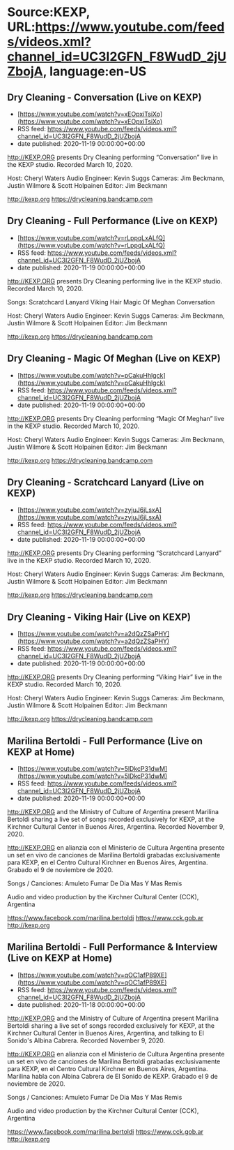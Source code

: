 # Source:KEXP, URL:https://www.youtube.com/feeds/videos.xml?channel_id=UC3I2GFN_F8WudD_2jUZbojA, language:en-US

## Dry Cleaning - Conversation (Live on KEXP)
 - [https://www.youtube.com/watch?v=xEOpxiTsiXo](https://www.youtube.com/watch?v=xEOpxiTsiXo)
 - RSS feed: https://www.youtube.com/feeds/videos.xml?channel_id=UC3I2GFN_F8WudD_2jUZbojA
 - date published: 2020-11-19 00:00:00+00:00

http://KEXP.ORG presents Dry Cleaning performing “Conversation” live in the KEXP studio. Recorded March 10, 2020.

Host: Cheryl Waters
Audio Engineer: Kevin Suggs
Cameras: Jim Beckmann, Justin Wilmore & Scott Holpainen
Editor: Jim Beckmann

http://kexp.org
https://drycleaning.bandcamp.com

## Dry Cleaning - Full Performance (Live on KEXP)
 - [https://www.youtube.com/watch?v=rLppqLxALfQ](https://www.youtube.com/watch?v=rLppqLxALfQ)
 - RSS feed: https://www.youtube.com/feeds/videos.xml?channel_id=UC3I2GFN_F8WudD_2jUZbojA
 - date published: 2020-11-19 00:00:00+00:00

http://KEXP.ORG presents Dry Cleaning performing live in the KEXP studio. Recorded March 10, 2020.

Songs:
Scratchcard Lanyard
Viking Hair
Magic Of Meghan
Conversation

Host: Cheryl Waters
Audio Engineer: Kevin Suggs
Cameras: Jim Beckmann, Justin Wilmore & Scott Holpainen
Editor: Jim Beckmann

http://kexp.org
https://drycleaning.bandcamp.com

## Dry Cleaning - Magic Of Meghan (Live on KEXP)
 - [https://www.youtube.com/watch?v=pCakuHhlgck](https://www.youtube.com/watch?v=pCakuHhlgck)
 - RSS feed: https://www.youtube.com/feeds/videos.xml?channel_id=UC3I2GFN_F8WudD_2jUZbojA
 - date published: 2020-11-19 00:00:00+00:00

http://KEXP.ORG presents Dry Cleaning performing “Magic Of Meghan” live in the KEXP studio. Recorded March 10, 2020.

Host: Cheryl Waters
Audio Engineer: Kevin Suggs
Cameras: Jim Beckmann, Justin Wilmore & Scott Holpainen
Editor: Jim Beckmann

http://kexp.org
https://drycleaning.bandcamp.com

## Dry Cleaning - Scratchcard Lanyard (Live on KEXP)
 - [https://www.youtube.com/watch?v=zyjuJ6jLsxA](https://www.youtube.com/watch?v=zyjuJ6jLsxA)
 - RSS feed: https://www.youtube.com/feeds/videos.xml?channel_id=UC3I2GFN_F8WudD_2jUZbojA
 - date published: 2020-11-19 00:00:00+00:00

http://KEXP.ORG presents Dry Cleaning performing “Scratchcard Lanyard” live in the KEXP studio. Recorded March 10, 2020.

Host: Cheryl Waters
Audio Engineer: Kevin Suggs
Cameras: Jim Beckmann, Justin Wilmore & Scott Holpainen
Editor: Jim Beckmann

http://kexp.org
https://drycleaning.bandcamp.com

## Dry Cleaning - Viking Hair (Live on KEXP)
 - [https://www.youtube.com/watch?v=a2dQzZSaPHY](https://www.youtube.com/watch?v=a2dQzZSaPHY)
 - RSS feed: https://www.youtube.com/feeds/videos.xml?channel_id=UC3I2GFN_F8WudD_2jUZbojA
 - date published: 2020-11-19 00:00:00+00:00

http://KEXP.ORG presents Dry Cleaning performing “Viking Hair” live in the KEXP studio. Recorded March 10, 2020.

Host: Cheryl Waters
Audio Engineer: Kevin Suggs
Cameras: Jim Beckmann, Justin Wilmore & Scott Holpainen
Editor: Jim Beckmann

http://kexp.org
https://drycleaning.bandcamp.com

## Marilina Bertoldi - Full Performance (Live on KEXP at Home)
 - [https://www.youtube.com/watch?v=5lDkcP31dwM](https://www.youtube.com/watch?v=5lDkcP31dwM)
 - RSS feed: https://www.youtube.com/feeds/videos.xml?channel_id=UC3I2GFN_F8WudD_2jUZbojA
 - date published: 2020-11-19 00:00:00+00:00

http://KEXP.ORG and the Ministry of Culture of Argentina present Marilina Bertoldi sharing a live set of songs recorded exclusively for KEXP, at the Kirchner Cultural Center in Buenos Aires, Argentina. Recorded November 9, 2020. 

http://KEXP.ORG en alianzia con el Ministerio de Cultura Argentina presente  un set en vivo de canciones de Marilina Bertoldi grabadas exclusivamente para KEXP, en el Centro Cultural Kirchner en Buenos Aires, Argentina. Grabado el 9 de noviembre de 2020.

Songs / Canciones:
Amuleto
Fumar De Dia
Mas Y Mas
Remis

Audio and video production by the Kirchner Cultural Center (CCK), Argentina

https://www.facebook.com/marilina.bertoldi
https://www.cck.gob.ar
http://kexp.org

## Marilina Bertoldi - Full Performance & Interview (Live on KEXP at Home)
 - [https://www.youtube.com/watch?v=qOC1afP89XE](https://www.youtube.com/watch?v=qOC1afP89XE)
 - RSS feed: https://www.youtube.com/feeds/videos.xml?channel_id=UC3I2GFN_F8WudD_2jUZbojA
 - date published: 2020-11-18 00:00:00+00:00

http://KEXP.ORG and the Ministry of Culture of Argentina present Marilina Bertoldi sharing a live set of songs recorded exclusively for KEXP, at the Kirchner Cultural Center in Buenos Aires, Argentina, and talking to El Sonido's Albina Cabrera. Recorded November 9, 2020. 

http://KEXP.ORG en alianzia con el Ministerio de Cultura Argentina presente  un set en vivo de canciones de Marilina Bertoldi grabadas exclusivamente para KEXP, en el Centro Cultural Kirchner en Buenos Aires, Argentina. Marilina habla con Albina Cabrera de El Sonido de KEXP. Grabado el 9 de noviembre de 2020.

Songs / Canciones:
Amuleto
Fumar De Dia
Mas Y Mas
Remis

Audio and video production by the Kirchner Cultural Center (CCK), Argentina

https://www.facebook.com/marilina.bertoldi
https://www.cck.gob.ar
http://kexp.org

